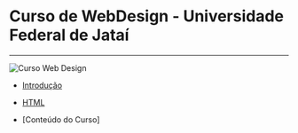 # Curso de WebDesign - Universidade Federal de Jataí
----

![Curso Web Design](https://user-images.githubusercontent.com/81576640/220622061-82808e09-87b7-46c0-9f49-3eb9f6049264.png)


- [Introdução](introdução.md)
- [HTML](html.md)

- [Conteúdo do Curso]
  

